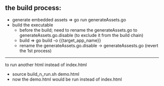 the build process:
-

* generate embedded assets => go run generateAssets.go
* build the executable
  * before the build; need to rename the generateAssets.go to generateAssets.go.disable (to exclude it from the build chain)
  * build => go build -o {{target_app_name}}
  * rename the generateAssets.go.disable -> generateAssests.go (revert the 1st process)

---

to run another html instead of index.html
* source build_n_run.sh demo.html
* now the demo.html would be run instead of index.html


